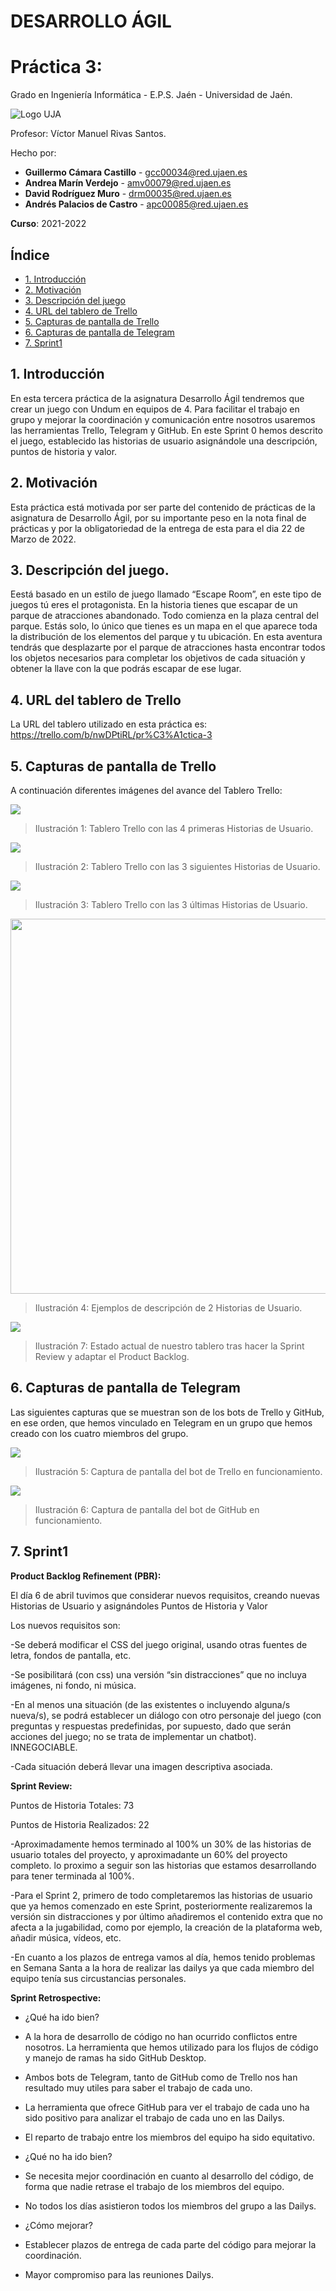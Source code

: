 # DESARROLLO ÁGIL
# Práctica 3: 

Grado en Ingeniería Informática - E.P.S. Jaén - Universidad de Jaén.


![Logo UJA](https://imgs.search.brave.com/SeO89I5Gf3erxntdCwmT9MCc0tZR5Cs8wRJcxAim3XE/rs:fit:323:173:1/g:ce/aHR0cHM6Ly93d3cu/dWphZW4uZXMvZ29i/aWVybm8vdmljY29t/L3NpdGVzL2dvYmll/cm5vX3ZpY2NvbS9m/aWxlcy91cGxvYWRz/L2lubGluZS1pbWFn/ZXMvTWFyY2ElMjBV/bml2ZXJzaWRhZCUy/MGRlJTIwSmFlbi5w/bmc)

Profesor: Víctor Manuel Rivas Santos.

Hecho por:

* **Guillermo Cámara Castillo** - gcc00034@red.ujaen.es
* **Andrea Marín Verdejo** - amv00079@red.ujaen.es
* **David Rodríguez Muro** - drm00035@red.ujaen.es
* **Andrés Palacios de Castro** - apc00085@red.ujaen.es

**Curso**: 2021-2022

## Índice

  * [1. Introducción](#1-introducción)
  * [2. Motivación](#2-motivación)
  * [3. Descripción del juego](#3-descripción-del-juego)
  * [4. URL del tablero de Trello](#4-url-del-tablero-de-trello)
  * [5. Capturas de pantalla de Trello](#5-capturas-de-pantalla-de-trello)
  * [6. Capturas de pantalla de Telegram](#6-capturas-de-pantalla-de-telegram)
  * [7. Sprint1](#7-sprint1)

## 1. Introducción

En esta tercera práctica de la asignatura Desarrollo Ágil tendremos que crear un juego con Undum en equipos de 4. Para facilitar el trabajo en grupo y mejorar la coordinación y comunicación entre nosotros usaremos las herramientas Trello, Telegram y GitHub. En este Sprint 0 hemos descrito el juego, establecido las historias de usuario asignándole una descripción, puntos de historia y valor.

## 2. Motivación

Esta práctica está motivada por ser parte del contenido de prácticas de la asignatura de Desarrollo Ágil, por su importante peso en la nota final de prácticas y por la obligatoriedad de la entrega de esta para el dia 22 de Marzo de 2022.

## 3. Descripción del juego.

Eestá basado en un estilo de juego llamado “Escape Room”, en este tipo de juegos tú eres el protagonista. En la historia tienes que escapar de un parque de atracciones abandonado.
Todo comienza en la plaza central del parque. Estás solo, lo único que tienes es un mapa en el que aparece toda la distribución de los elementos del parque y tu ubicación. En esta aventura tendrás que desplazarte por el parque de atracciones hasta encontrar todos los objetos necesarios para completar los objetivos de cada situación y obtener la llave con la que podrás escapar de ese lugar.

## 4. URL del tablero de Trello
La URL del tablero utilizado en esta práctica es: https://trello.com/b/nwDPtiRL/pr%C3%A1ctica-3


## 5. Capturas de pantalla de Trello 

A continuación diferentes imágenes del avance del Tablero Trello:

<img src="https://raw.githubusercontent.com/UJA-Desarrollo-Agil/d-agil-2021-2022-practica-3-andrea_david_andres_guillermo/master/Capturas/trello1.png"></img>
>Ilustración 1: Tablero Trello con las 4 primeras Historias de Usuario.

<img src="https://raw.githubusercontent.com/UJA-Desarrollo-Agil/d-agil-2021-2022-practica-3-andrea_david_andres_guillermo/master/Capturas/trello2.png"></img>
>Ilustración 2: Tablero Trello con las 3 siguientes Historias de Usuario.

<img src="https://raw.githubusercontent.com/UJA-Desarrollo-Agil/d-agil-2021-2022-practica-3-andrea_david_andres_guillermo/master/Capturas/trello3.png"></img>
>Ilustración 3: Tablero Trello con las 3 últimas Historias de Usuario.

<img src="https://raw.githubusercontent.com/UJA-Desarrollo-Agil/d-agil-2021-2022-practica-3-andrea_david_andres_guillermo/master/Capturas/Sin título-1.png" width="600" height="600"></img>
>Ilustración 4: Ejemplos de descripción de 2 Historias de Usuario.

<img src="https://raw.githubusercontent.com/UJA-Desarrollo-Agil/d-agil-2021-2022-practica-3-andrea_david_andres_guillermo/master/Capturas/Captura de pantalla (362).png" ></img>
>Ilustración 7: Estado actual de nuestro tablero tras hacer la Sprint Review y adaptar el Product Backlog.


## 6. Capturas de pantalla de Telegram

Las siguientes capturas que se muestran son de los bots de Trello y GitHub, en ese orden, que hemos vinculado en Telegram en un grupo que hemos creado con los cuatro miembros del grupo.

<img src="https://raw.githubusercontent.com/UJA-Desarrollo-Agil/d-agil-2021-2022-practica-3-andrea_david_andres_guillermo/master/Capturas/botTrello.png"></img>
>Ilustración 5: Captura de pantalla del bot de Trello en funcionamiento.

<img src="https://raw.githubusercontent.com/UJA-Desarrollo-Agil/d-agil-2021-2022-practica-3-andrea_david_andres_guillermo/master/Capturas/botGitHub.png"></img>
>Ilustración 6: Captura de pantalla del bot de GitHub en funcionamiento.

## 7. Sprint1

**Product Backlog Refinement (PBR):**

El día 6 de abril tuvimos que considerar nuevos requisitos, creando nuevas Historias de Usuario y asignándoles Puntos de Historia y Valor

Los nuevos requisitos son:

-Se deberá modificar el CSS del juego original, usando otras fuentes de letra, fondos de pantalla, etc.

-Se posibilitará (con css) una versión “sin distracciones” que no incluya imágenes, ni fondo, ni música.

-En al menos una situación (de las existentes o incluyendo alguna/s nueva/s), se podrá establecer un diálogo con otro personaje del juego (con preguntas y respuestas predefinidas, por supuesto, dado que serán acciones del juego; no se trata de implementar un chatbot). INNEGOCIABLE.

-Cada situación deberá llevar una imagen descriptiva asociada.


**Sprint Review:** 

Puntos de Historia Totales: 73

Puntos de Historia Realizados: 22

-Aproximadamente hemos terminado al 100% un 30% de las historias de usuario totales del proyecto, y aproximadante un 60% del proyecto completo.
lo proximo a seguir son las historias que estamos desarrollando para tener terminada al 100%.

-Para el Sprint 2, primero de todo completaremos las historias de usuario que ya hemos comenzado en este Sprint, posteriormente realizaremos la versión sin distracciones y por último añadiremos el contenido extra que no afecta a la jugabilidad, como por ejemplo, la creación de la plataforma web, añadir música, 
vídeos, etc.

-En cuanto a los plazos de entrega vamos al día, hemos tenido problemas en Semana Santa a la hora de realizar las dailys ya que cada miembro del equipo tenía 
sus circustancias personales.

**Sprint Retrospective:**

* ¿Qué ha ido bien?

- A la hora de desarrollo de código no han ocurrido conflictos entre nosotros. La herramienta que hemos utilizado para los flujos de código y manejo de ramas ha sido GitHub Desktop.
  
 - Ambos bots de Telegram, tanto de GitHub como de Trello nos han resultado muy utiles para saber el trabajo de cada uno.
  
 - La herramienta que ofrece GitHub para ver el trabajo de cada uno ha sido positivo para analizar el trabajo de cada uno en las Dailys.

 - El reparto de trabajo entre los miembros del equipo ha sido equitativo.

* ¿Qué no ha ido bien?

- Se necesita mejor coordinación en cuanto al desarrollo del código, de forma que nadie retrase el trabajo de los miembros del equipo.

- No todos los días asistieron todos los miembros del grupo a las Dailys.

* ¿Cómo mejorar?

- Establecer plazos de entrega de cada parte del código para mejorar la coordinación.

- Mayor compromiso para las reuniones Dailys.

